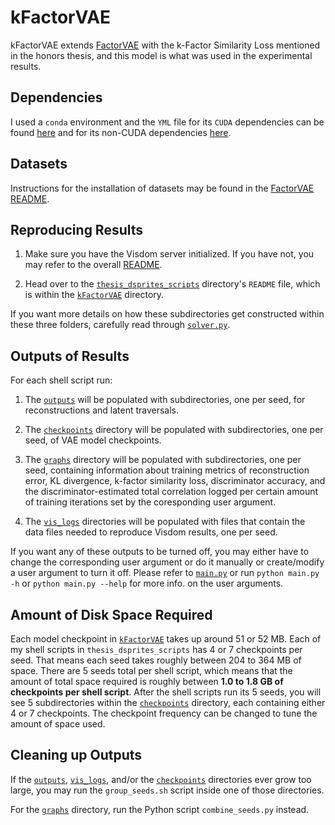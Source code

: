 # kFactorVAE
kFactorVAE extends [FactorVAE](FactorVAE_README.md) with the k-Factor Similarity Loss
mentioned in the honors thesis, and this model is what was used in the experimental results.

## Dependencies
I used a `conda` environment and the `YML` file for its `CUDA` dependencies can be found [here](../requirements_CUDA_11.6.yml) and for its non-CUDA dependencies [here](../requirements_no_CUDA.yml). 


## Datasets 
Instructions for the installation of datasets may be found in the [FactorVAE README](FactorVAE_README.md). 


## Reproducing Results

1. Make sure you have the Visdom server initialized. If you have not, you may refer 
to the overall [README](../README.md). 

2. Head over to the [`thesis_dsprites_scripts`](./kFactorVAE/thesis_dsprites_scripts) directory's `README` file,
which is within the [`kFactorVAE`](./kFactorVAE/) directory.


If you want more details on how these subdirectories get constructed within these three folders,
carefully read through [`solver.py`](solver.py).

## Outputs of Results
For each shell script run:

1. The [`outputs`](./outputs/) will be populated with subdirectories, one per seed, for reconstructions and latent traversals.

2. The [`checkpoints`](./checkpoints/) directory will be populated with subdirectories, one per seed, of VAE model checkpoints.

3. The [`graphs`](./graphs/) directory will be populated with subdirectories, one per seed, containing information 
about training metrics of reconstruction error, KL divergence, k-factor similarity loss, discriminator accuracy, and the discriminator-estimated total correlation logged per certain amount of training iterations set by the coresponding user argument. 

4. The [`vis_logs`](./vis_logs/) directories will be populated with files that contain the data files needed
to reproduce Visdom results, one per seed. 

If you want any of these outputs to be turned off, you may either have to change the corresponding user 
argument or do it manually or create/modify a user argument to turn it off. Please refer to [`main.py`](main.py)
or run `python main.py -h` or `python main.py --help` for more info. on the user arguments. 



## Amount of Disk Space Required
Each model checkpoint in [`kFactorVAE`](kFactorVAE) takes up around 51 or 52 MB. Each of my shell scripts in `thesis_dsprites_scripts` has 4 or 7 checkpoints per seed. That means each seed takes roughly between 204 to 364 MB
of space. There are 5 seeds total per shell script, which means that the amount of total space required
is roughly between **1.0 to 1.8 GB of checkpoints per shell script**. After the shell scripts run its 5 seeds, you will
see 5 subdirectories within the [`checkpoints`](./kFactorVAE/checkpoints/) directory, each containing 
either 4 or 7 checkpoints. The checkpoint frequency can be changed to tune the amount of space used.


## Cleaning up Outputs
If the [`outputs`](./outputs/), [`vis_logs`](./kFactorVAE/vis_logs), and/or the [`checkpoints`](./checkpoints/) directories ever grow too large, you may run the `group_seeds.sh` script inside one of those directories. 

For the [`graphs`](./graphs/) directory, run the Python script `combine_seeds.py` instead.
